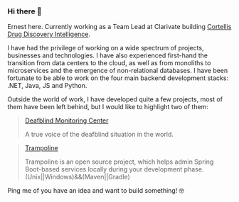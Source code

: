 ### Hi there 👋

Ernest here. Currently working as a Team Lead at Clarivate building [Cortellis Drug Discovery Intelligence][cddi].

I have had the privilege of working on a wide spectrum of projects, businesses and technologies. I have also experienced first-hand the transition from data centers to the cloud, as well as from monoliths to microservices and the emergence of non-relational databases. I have been fortunate to be able to work on the four main backend development stacks: .NET, Java, JS and Python.

Outside the world of work, I have developed quite a few projects, most of them have been left behind, but I would like to highlight two of them:

> [Deafblind Monitoring Center][dmc]
>  
> A true voice of the deafblind situation in the world.
  
>[Trampoline][trampoline]
>
> Trampoline is an open source project, which helps admin Spring Boot-based services locally during your development phase.
>(Unix||Windows)&&(Maven||Gradle)

Ping me of you have an idea and want to build something! 🤓

[cddi]: <http://cortellis.com/drugdiscovery/home>
[dmc]: <http://deafblindmonitoring.eu>
[trampoline]: <https://github.com/ErnestOrt/Trampoline>
